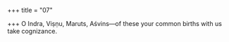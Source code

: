 +++
title = "07"

+++
O Indra, Viṣṇu, Maruts, Aśvins—of these your common births with us take cognizance.  

